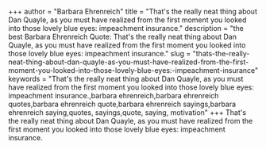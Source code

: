 +++
author = "Barbara Ehrenreich"
title = "That's the really neat thing about Dan Quayle, as you must have realized from the first moment you looked into those lovely blue eyes: impeachment insurance."
description = "the best Barbara Ehrenreich Quote: That's the really neat thing about Dan Quayle, as you must have realized from the first moment you looked into those lovely blue eyes: impeachment insurance."
slug = "thats-the-really-neat-thing-about-dan-quayle-as-you-must-have-realized-from-the-first-moment-you-looked-into-those-lovely-blue-eyes:-impeachment-insurance"
keywords = "That's the really neat thing about Dan Quayle, as you must have realized from the first moment you looked into those lovely blue eyes: impeachment insurance.,barbara ehrenreich,barbara ehrenreich quotes,barbara ehrenreich quote,barbara ehrenreich sayings,barbara ehrenreich saying,quotes, sayings,quote, saying, motivation"
+++
That's the really neat thing about Dan Quayle, as you must have realized from the first moment you looked into those lovely blue eyes: impeachment insurance.
